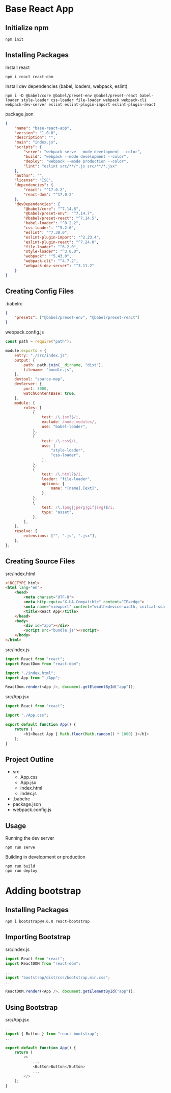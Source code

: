 # Base React App
## Initialize npm
```
npm init
```
## Installing Packages
Install react
```
npm i react react-dom
```

Install dev dependencies (babel, loaders, webpack, eslint)
```
npm i -D @babel/core @babel/preset-env @babel/preset-react babel-loader style-loader css-loader file-loader webpack webpack-cli webpack-dev-server eslint eslint-plugin-import eslint-plugin-react
```

package.json
```json
{
    "name": "base-react-app",
    "version": "1.0.0",
    "description": "",
    "main": "index.js",
    "scripts": {
        "serve": "webpack serve --mode development --color",
        "build": "webpack --mode development --color",
        "deploy": "webpack --mode production --color",
        "lint": "eslint src/**/*.js src/**/*.jsx"
    },
    "author": "",
    "license": "ISC",
    "dependencies": {
        "react": "^17.0.2",
        "react-dom": "^17.0.2"
    },
    "devDependencies": {
        "@babel/core": "^7.14.6",
        "@babel/preset-env": "^7.14.7",
        "@babel/preset-react": "^7.14.5",
        "babel-loader": "^8.2.2",
        "css-loader": "^5.2.6",
        "eslint": "^7.30.0",
        "eslint-plugin-import": "^2.23.4",
        "eslint-plugin-react": "^7.24.0",
        "file-loader": "^6.2.0",
        "style-loader": "^3.0.0",
        "webpack": "^5.43.0",
        "webpack-cli": "^4.7.2",
        "webpack-dev-server": "^3.11.2"
    }
}

```

## Creating Config Files
.babelrc
```json
{
    "presets": ["@babel/preset-env", "@babel/preset-react"]
}
```

webpack.config.js
```js
const path = require("path");

module.exports = {
    entry: "./src/index.js",
    output: {
        path: path.join(__dirname, "dist"),
        filename: "bundle.js",
    },
    devtool: "source-map",
    devServer: {
        port: 3000,
        watchContentBase: true,
    },
    module: {
        rules: [
            {
                test: /\.jsx?$/i,
                exclude: /node_modules/,
                use: "babel-loader",
            },
            {
                test: /\.css$/i,
                use: [
                    "style-loader",
                    "css-loader",
                ],
            },
            {
                test: /\.html?$/i,
                loader: "file-loader",
                options: {
                    name: "[name].[ext]",
                },
            },
            {
                test: /\.(png|jpe?g|gif|svg)$/i,
                type: "asset",
            },
        ],
    },
    resolve: {
        extensions: ["", ".js", ".jsx"],
    },
};
```

## Creating Source Files
src/index.html
```html
<!DOCTYPE html>
<html lang="en">
    <head>
        <meta charset="UTF-8">
        <meta http-equiv="X-UA-Compatible" content="IE=edge">
        <meta name="viewport" content="width=device-width, initial-scale=1.0">
        <title>React App</title>
    </head>
    <body>
        <div id="app"></div>
        <script src="bundle.js"></script>
    </body>
</html>
```

src/index.js
```js
import React from "react";
import ReactDom from "react-dom";

import "./index.html";
import App from "./App";

ReactDom.render(<App />, document.getElementById("app"));
```

src/App.jsx
```js
import React from "react";

import "./App.css";

export default function App() {
    return (
        <h1>React App { Math.floor(Math.random() * 1000) }</h1>
    );
}
```

## Project Outline
* src
    * App.css
    * App.jsx
    * index.html
    * index.js
* .babelrc
* package.json
* webpack.config.js


## Usage
Running the dev server
```
npm run serve
```

Building in development or production
```
npm run build
npm run deploy
```
# Adding bootstrap
## Installing Packages
```
npm i bootstrap@4.6.0 react-bootstrap
```
## Importing Bootstrap
src/index.js
```js
import React from "react";
import ReactDOM from "react-dom";

...
import "bootstrap/dist/css/bootstrap.min.css";
...

ReactDOM.render(<App />, document.getElementById("app"));
```
## Using Bootstrap
src/App.jsx
```js
...
import { Button } from "react-bootstrap";
...

export default function App() {
    return (
        <>
            ...
            <Button>Button</Button>
            ...
        </>
    );
}
```